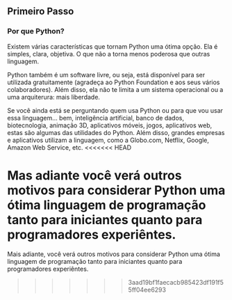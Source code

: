 ## Primeiro Passo

### Por que Python?

Existem várias características que tornam Python uma ótima opção. Ela é simples, clara, objetiva. O que não a torna menos poderosa que outras linguagem.

Python também é um software livre, ou seja, está disponível para ser utilizada gratuitamente (agradeça ao Python Foundation e aos seus vários colaboradores). Além disso, ela não te limita a um sistema operacional ou a uma arquiterura: mais liberdade.

Se você ainda está se perguntando quem usa Python ou para que vou usar essa linguagem... bem, inteligência artificial, banco de dados, biotecnologia, animação 3D, aplicativos móveis, jogos, aplicativos web, estas são algumas das utilidades do Python. Além disso, grandes empresas e aplicativos utilizam a linguagem, como a Globo.com, Netflix, Google, Amazon Web Service, etc.
<<<<<<< HEAD

Mas adiante você verá outros motivos para considerar Python uma ótima linguagem de programação tanto para iniciantes quanto para programadores experiêntes.
=======
 
Mais adiante, você verá outros motivos para considerar Python uma ótima linguagem de programação tanto para iniciantes quanto para programadores experiêntes.

>>>>>>> 3aad19bf1faecacb985423df191f55ff04ee6293
